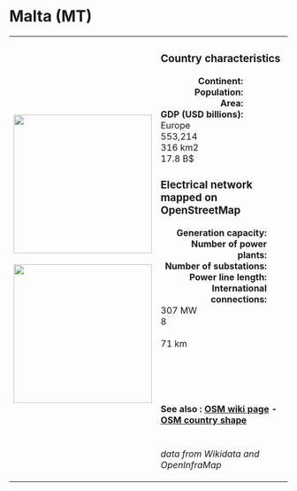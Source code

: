 # Malta (MT)

<table width="90%">
<tr>
<td>
<img src="https://upload.wikimedia.org/wikipedia/commons/7/73/Flag_of_Malta.svg" width="250">
<br><br>
<img src="https://upload.wikimedia.org/wikipedia/commons/6/63/EU-Malta.svg" width="250"></td>
<td>
<h3>Country characteristics</h3>
<div style="display: inline-block;text-align:right;margin-right:30px;font-weight: bold;">
Continent:<br>Population:<br>Area:<br>GDP (USD billions):
</div>
<div style="display: inline-block;">
Europe<br>553,214<br>316 km2<br>17.8 B$
</div>
<h3>Electrical network mapped on OpenStreetMap</h3>
<div style="display: inline-block;text-align:right;margin-right:30px;font-weight: bold;">Generation capacity:<br>
Number of power plants:<br>
Number of substations:<br>
Power line length:<br>
International connections:<br>
</div>
<div style="display: inline-block;">307 MW<br>
8<br>
<br>
71 km<br>
<br>
</div>

<br><br><h4>See also :
<a href="https://wiki.openstreetmap.org/wiki/Power_networks/Malta" target="_blank">OSM wiki page</a> -
<a href="https://openstreetmap.org/relation/365307" target="_blank">OSM country shape</a>
</h4>

<br><i>data from Wikidata and OpenInfraMap</i>
</td>
</tr>
</table>




